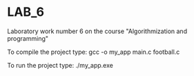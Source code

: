 # LAB_6
Laboratory work number 6 on the course "Algorithmization and programming"

To compile the project type: gcc -o my_app main.c football.c

To run the project type: ./my_app.exe